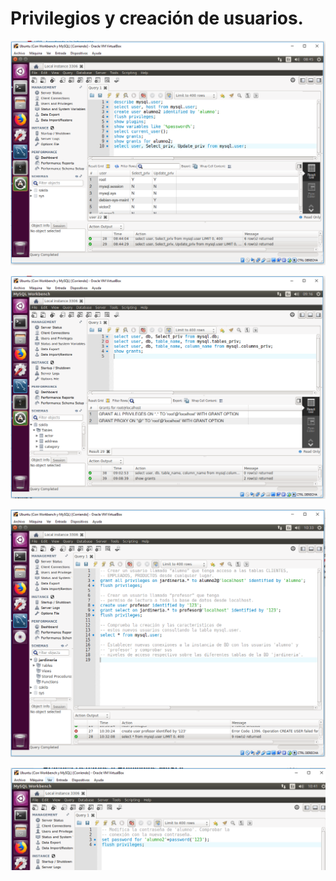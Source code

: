 # Privilegios y creación de usuarios.

![](./img/1.PNG)

![](./img/2.PNG)

![](./img/3.PNG)

![](./img/4.PNG)

